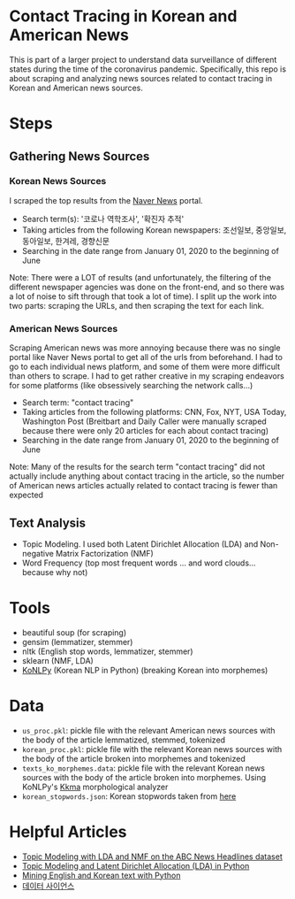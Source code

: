 # Contact Tracing in Korean and American News

This is part of a larger project to understand data surveillance of different states during the time of the coronavirus pandemic. Specifically, this repo is about scraping and analyzing news sources related to contact tracing in Korean and American news sources.

# Steps

## Gathering News Sources

### Korean News Sources
I scraped the top results from the [Naver News](https://news.naver.com/) portal.
* Search term(s): '코로나 역학조사', '확진자 추적'
* Taking articles from the following Korean newspapers: 조선일보, 중앙일보, 동아일보, 한겨레, 경향신문
* Searching in the date range from January 01, 2020 to the beginning of June

Note: There were a LOT of results (and unfortunately, the filtering of the different newspaper agencies was done on the front-end, and so there was a lot of noise to sift through that took a lot of time). I split up the work into two parts: scraping the URLs, and then scraping the text for each link.


### American News Sources
Scraping American news was more annoying because there was no single portal like Naver News portal to get all of the urls from beforehand. I had to go to each individual news platform, and some of them were more difficult than others to scrape. I had to get rather creative in my scraping endeavors for some platforms (like obsessively searching the network calls...)
* Search term: "contact tracing"
* Taking articles from the following platforms: CNN, Fox, NYT, USA Today, Washington Post (Breitbart and Daily Caller were manually scraped because there were only 20 articles for each about contact tracing)
* Searching in the date range from January 01, 2020 to the beginning of June

Note: Many of the results for the search term "contact tracing" did not actually include anything about contact tracing in the article, so the number of American news articles actually related to contact tracing is fewer than expected



## Text Analysis
* Topic Modeling. I used both Latent Dirichlet Allocation (LDA) and Non-negative Matrix Factorization (NMF) 
* Word Frequency (top most frequent words ... and word clouds... because why not)



# Tools 
* beautiful soup (for scraping)
* gensim (lemmatizer, stemmer)
* nltk (English stop words, lemmatizer, stemmer)
* sklearn (NMF, LDA)
* [KoNLPy](https://konlpy.org/en/latest/) (Korean NLP in Python) (breaking Korean into morphemes)

# Data
* `us_proc.pkl`: pickle file with the relevant American news sources with the body of the article lemmatized, stemmed, tokenized
* `korean_proc.pkl`: pickle file with the relevant Korean news sources with the body of the article broken into morphemes and tokenized
* `texts_ko_morphemes.data`: pickle file with the relevant Korean news sources with the body of the article broken into morphemes. Using KoNLPy's [Kkma](https://konlpy.org/en/v0.4.4/api/konlpy.tag/) morphological analyzer
* `korean_stopwords.json`: Korean stopwords taken from [here](https://github.com/stopwords-iso/stopwords-ko)

# Helpful Articles

* [Topic Modeling with LDA and NMF on the ABC News Headlines dataset](https://medium.com/ml2vec/topic-modeling-is-an-unsupervised-learning-approach-to-clustering-documents-to-discover-topics-fdfbf30e27df)
* [Topic Modeling and Latent Dirichlet Allocation (LDA) in Python](https://towardsdatascience.com/topic-modeling-and-latent-dirichlet-allocation-in-python-9bf156893c24)
* [Mining English and Korean text with Python](https://www.lucypark.kr/courses/2015-ba/text-mining.html)
* [데이터 사이언스](https://ehfgk78.github.io/2018/01/23/DataScience08-KoNLPy/)




